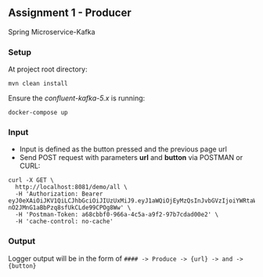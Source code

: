 ## Assignment 1 - Producer
Spring Microservice-Kafka

### Setup
At project root directory:
```
mvn clean install
```

Ensure the _confluent-kafka-5.x_ is running:
```
docker-compose up
```

### Input
* Input is defined as the button pressed and the previous page url
* Send POST request with parameters __url__ and __button__ via POSTMAN or CURL:
```
curl -X GET \
  http://localhost:8081/demo/all \
  -H 'Authorization: Bearer eyJ0eXAiOiJKV1QiLCJhbGciOiJIUzUxMiJ9.eyJ1aWQiOjEyMzQsInJvbGVzIjoiYWRtaW4td3JpdGUtYWxsLGFkbWluLXJlYWQtYWxsIiwicGxhdGZvcm1zIjoiYW0ifQ.p1_TzIeTiKsE21GCBwIoiIV9twFUj5jPQiBPGcTuWI1V57OQrTlZN-nO2JMnG1aBbPzq8sfUkCLde99CPOg8Ww' \
  -H 'Postman-Token: a68cbbf0-966a-4c5a-a9f2-97b7cdad00e2' \
  -H 'cache-control: no-cache'
```

### Output
Logger output will be in the form of ``#### -> Produce -> {url} -> and -> {button}``
